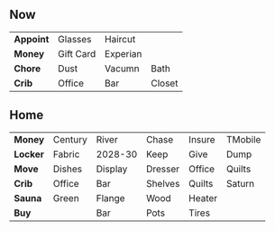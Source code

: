 ## Now
|   |   |    |   |
| - | - | -  | - |
| **Appoint**| Glasses   | Haircut   |          | 
| **Money**  | Gift Card | Experian  |          |  
| **Chore**  | Dust      | Vacumn    | Bath     | 
| **Crib**   | Office    | Bar       | Closet   | 

## Home
|   |   |    |   |   |   |
| - | - | -  | - | - | - |
| **Money**  | Century | River   | Chase   | Insure | TMobile | 
| **Locker** | Fabric  | 2028-30 | Keep    | Give   | Dump    |
| **Move**   | Dishes  | Display | Dresser | Office | Quilts  |
| **Crib**   | Office  | Bar     | Shelves | Quilts | Saturn  |
| **Sauna**  | Green   | Flange  | Wood    | Heater |         |
| **Buy**    |         | Bar     | Pots    | Tires  |         | 